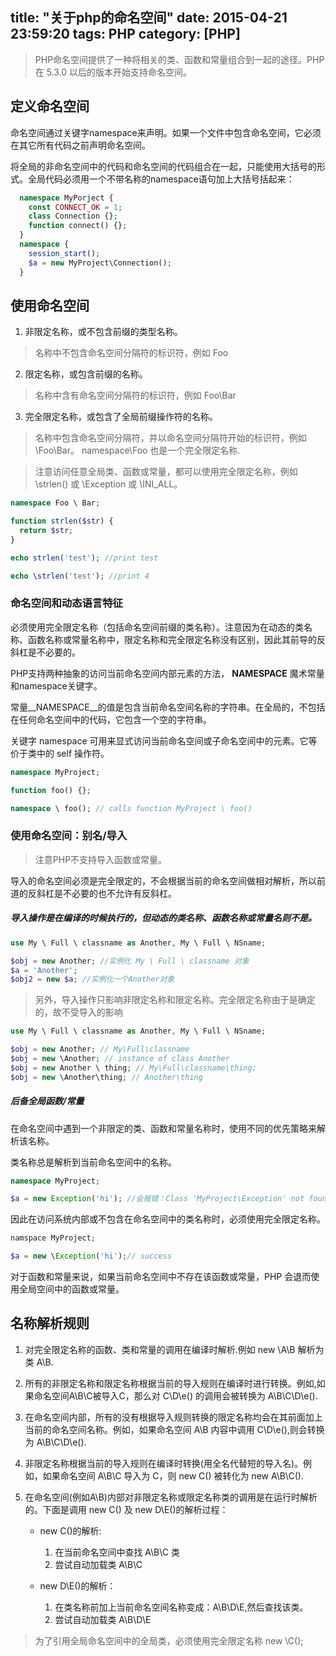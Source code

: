 title: "关于php的命名空间"
date: 2015-04-21 23:59:20
tags: PHP
category: [PHP]
---


> PHP命名空间提供了一种将相关的类、函数和常量组合到一起的途径。PHP 在 5.3.0 以后的版本开始支持命名空间。

## 定义命名空间

命名空间通过关键字namespace来声明。如果一个文件中包含命名空间，它必须在其它所有代码之前声明命名空间。

将全局的非命名空间中的代码和命名空间的代码组合在一起，只能使用大括号的形式。全局代码必须用一个不带名称的namespace语句加上大括号括起来：

```php
  namespace MyPorject {
    const CONNECT_OK = 1;
    class Connection {};
    function connect() {};
  }
  namespace {
    session_start();
    $a = new MyProject\Connection();
  }
```
## 使用命名空间

1. 非限定名称，或不包含前缀的类型名称。

> 名称中不包含命名空间分隔符的标识符，例如 Foo

2. 限定名称，或包含前缀的名称。

> 名称中含有命名空间分隔符的标识符，例如 Foo\Bar

3. 完全限定名称，或包含了全局前缀操作符的名称。

> 名称中包含命名空间分隔符，并以命名空间分隔符开始的标识符，例如 \Foo\Bar。 namespace\Foo 也是一个完全限定名称.

> 注意访问任意全局类、函数或常量，都可以使用完全限定名称，例如 \strlen() 或 \Exception 或 \INI_ALL。

```php
namespace Foo \ Bar;

function strlen($str) {
  return $str;
}

echo strlen('test'); //print test

echo \strlen('test'); //print 4
```

### 命名空间和动态语言特征

必须使用完全限定名称（包括命名空间前缀的类名称）。注意因为在动态的类名称、函数名称或常量名称中，限定名称和完全限定名称没有区别，因此其前导的反斜杠是不必要的。

PHP支持两种抽象的访问当前命名空间内部元素的方法， __NAMESPACE__ 魔术常量和namespace关键字。

常量__NAMESPACE__的值是包含当前命名空间名称的字符串。在全局的，不包括在任何命名空间中的代码，它包含一个空的字符串。

关键字 namespace 可用来显式访问当前命名空间或子命名空间中的元素。它等价于类中的 self 操作符。

```php
namespace MyProject;

function foo() {};

namespace \ foo(); // calls function MyProject \ foo()
```

### 使用命名空间：别名/导入

> 注意PHP不支持导入函数或常量。

导入的命名空间必须是完全限定的，不会根据当前的命名空间做相对解析，所以前道的反斜杠是不必要的也不允许有反斜杠。

##### 导入操作是在编译的时候执行的，但动态的类名称、函数名称或常量名则不是。

```php
use My \ Full \ classname as Another, My \ Full \ NSname;

$obj = new Another; //实例化 My \ Full \ classname 对象
$a = 'Another';
$obj2 = new $a; //实例化一个Another对象
```

> 另外，导入操作只影响非限定名称和限定名称。完全限定名称由于是确定的，故不受导入的影响

```php
use My \ Full \ classname as Another, My \ Full \ NSname;

$obj = new Another; // My\Full\classname
$obj = new \Another; // instance of class Another
$obj = new Another \ thing; // My\Full\classname\thing;
$obj = new \Another\thing; // Another\thing
```

##### 后备全局函数/常量

在命名空间中遇到一个非限定的类、函数和常量名称时，使用不同的优先策略来解析该名称。

类名称总是解析到当前命名空间中的名称。

```php
namespace MyProject;

$a = new Exception('hi'); //会报错：Class 'MyProject\Exception' not found.
```

因此在访问系统内部或不包含在命名空间中的类名称时，必须使用完全限定名称。

```php
namspace MyProject;

$a = new \Exception('hi');// success
```

对于函数和常量来说，如果当前命名空间中不存在该函数或常量，PHP 会退而使用全局空间中的函数或常量。

## 名称解析规则

1. 对完全限定名称的函数、类和常量的调用在编译时解析.例如 new \A\B 解析为类 A\B.

2. 所有的非限定名称和限定名称根据当前的导入规则在编译时进行转换。例如,如果命名空间A\B\C被导入C，那么对 C\D\e() 的调用会被转换为 A\B\C\D\e().

3. 在命名空间内部，所有的没有根据导入规则转换的限定名称均会在其前面加上当前的命名空间名称。例如，如果命名空间 A\B 内容中调用 C\D\e(),则会转换为 A\B\C\D\e().

4. 非限定名称根据当前的导入规则在编译时转换(用全名代替短的导入名)。例如，如果命名空间 A\B\C 导入为 C，则 new C() 被转化为 new A\B\C().

5. 在命名空间(例如A\B)内部对非限定名称或限定名称类的调用是在运行时解析的。下面是调用 new C() 及 new D\E()的解析过程：

   * new C()的解析:

      1. 在当前命名空间中查找 A\B\C 类
      2. 尝试自动加载类 A\B\C

   * new D\E()的解析：

      1. 在类名称前加上当前命名空间名称变成：A\B\D\E,然后查找该类。
      2. 尝试自动加载类 A\B\D\E

> 为了引用全局命名空间中的全局类，必须使用完全限定名称 new \C();
